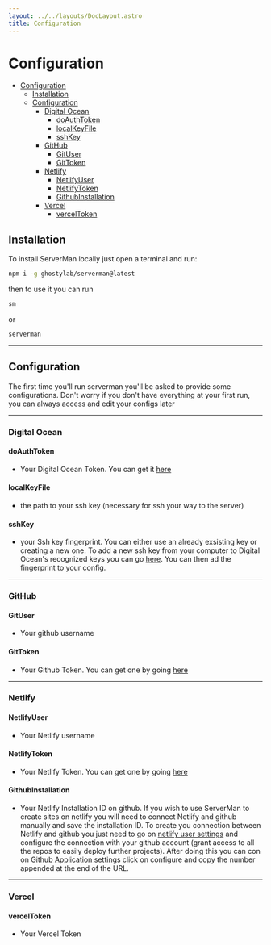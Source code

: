 ```yaml
---
layout: ../../layouts/DocLayout.astro
title: Configuration
---
```


# Configuration
- [Configuration](#configuration)
  - [Installation](#installation)
  - [Configuration](#configuration-1)
    - [Digital Ocean](#digital-ocean)
      - [doAuthToken](#doauthtoken)
      - [localKeyFile](#localkeyfile)
      - [sshKey](#sshkey)
    - [GitHub](#github)
      - [GitUser](#gituser)
      - [GitToken](#gittoken)
    - [Netlify](#netlify)
      - [NetlifyUser](#netlifyuser)
      - [NetlifyToken](#netlifytoken)
      - [GithubInstallation](#githubinstallation)
    - [Vercel](#vercel)
      - [vercelToken](#verceltoken)



## Installation

To install ServerMan locally just open a terminal and run:

```bash
npm i -g ghostylab/serverman@latest
```

then to use it you can run

```bash
sm
```
or

```bash
serverman
```
---
## Configuration

The first time you'll run serverman you'll be asked to provide some configurations.
Don't worry if you don't have everything at your first run, you can always access and edit your configs later


---
### Digital Ocean

#### doAuthToken
- Your Digital Ocean Token. You can get it [here](https://cloud.digitalocean.com/account/api/tokens?i=75bc4f)

#### localKeyFile
- the path to your ssh key (necessary for ssh your way to the server)


#### sshKey
- your Ssh key fingerprint. You can either use an already exsisting key or creating a new one. To add a new ssh key from your computer to Digital Ocean's recognized keys you can go [here](https://cloud.digitalocean.com/account/security?i=75bc4f). You can then ad the fingerprint to your config.

---

### GitHub

#### GitUser
- Your github username

#### GitToken
- Your Github Token. You can get one by going [here](https://github.com/settings/tokens)

---

### Netlify 

#### NetlifyUser
- Your Netlify username

#### NetlifyToken
- Your Netlify Token. You can get one by going [here](https://github.com/settings/tokens)


#### GithubInstallation 
- Your Netlify Installation ID on github.
If you wish to use ServerMan to create sites on netlify you will need to connect Netlify and github manually and save the installation ID.
To create you connection between Netlify and github you just need to go on [netlify user settings](https://app.netlify.com/user/settings) and configure the connection with your github account (grant access to all the repos to easily deploy further projects).
After doing this you can con on [Github Application settings](https://github.com/settings/installations) click on <key>configure</key>  and copy the number appended at the end of the URL. 

---

### Vercel

#### vercelToken
- Your Vercel Token